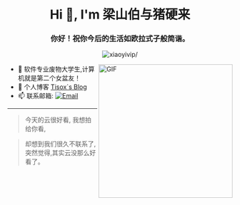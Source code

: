 <h1 align="center">Hi 👋, I'm 梁山伯与猪硬来</h1>

<h3 align="center">你好！祝你今后的生活如欧拉式子般简谐。</h3>
<p align="center"> <img src=https://komarev.com/ghpvc/?username=xiaoyivip alt=xiaoyivip/> </p>
<!-- <img align="right" alt="GIF" src="https://raw.githubusercontent.com/devSouvik/devSouvik/master/gif3.gif" width="500"/> -->
<img align="right"  alt="GIF" src="https://images.waer.ltd/img/carbon.png" width="300"/>








- 🔭 软件专业废物大学生,计算机就是第二个女盆友！
- 🤔 个人博客  [Tisox`s Blog](https://www.waer.ltd)
- 📫 联系邮箱: 
<a href="mailto:ilikexff@gmail.com"><img alt="Email" src="https://img.shields.io/badge/Email-ilikexff@gmail.com-blue?style=flat-square&logo=gmail"></a> 

****


> 今天的云很好看,
> 我想拍给你看,



> 却想到我们很久不联系了,
> 突然觉得,其实云没那么好看了。






